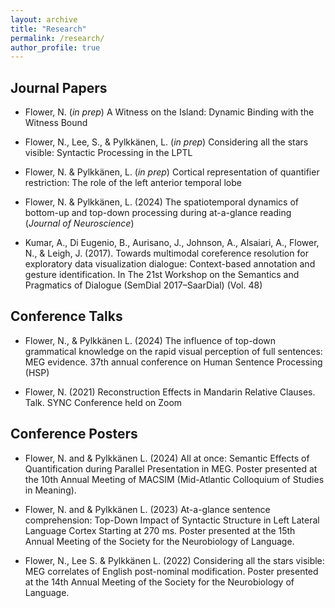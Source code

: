```yaml
---
layout: archive
title: "Research"
permalink: /research/
author_profile: true
---
```


<!-- {% if site.author.googlescholar %}
  <div class="wordwrap">You can also find my articles on <a href="{{site.author.googlescholar}}">my Google Scholar profile</a>.</div>
{% endif %}

{% include base_path %}

{% for post in site.publications reversed %}
  {% include archive-single.html %}
{% endfor %} -->

## Journal Papers

* Flower, N. (*in prep*) A Witness on the Island: Dynamic Binding with the Witness Bound

* Flower, N., Lee, S., & Pylkkänen, L. (*in prep*) Considering all the stars visible: Syntactic Processing in the LPTL

* Flower, N. & Pylkkänen, L. (*in prep*) Cortical representation of quantifier restriction: The role of the left anterior temporal lobe

* Flower, N. & Pylkkänen, L. (2024) The spatiotemporal dynamics of bottom-up and top-down processing during at-a-glance reading (*Journal of Neuroscience*)

* Kumar, A., Di Eugenio, B., Aurisano, J., Johnson, A., Alsaiari, A., Flower, N., & Leigh, J. (2017). Towards multimodal coreference resolution for exploratory data visualization dialogue: Context-based annotation and gesture identification. In The 21st Workshop on the Semantics and Pragmatics of Dialogue (SemDial 2017–SaarDial)
(Vol. 48)


## Conference Talks

* Flower, N., & Pylkkänen L. (2024) The influence of top-down grammatical knowledge on the rapid visual perception of full sentences: MEG evidence. 37th annual conference on Human Sentence Processing (HSP)

* Flower, N. (2021) Reconstruction Effects in Mandarin Relative Clauses. Talk. SYNC Conference held on Zoom

## Conference Posters

* Flower, N. and & Pylkkänen L. (2024) All at once: Semantic Effects of Quantification during Parallel Presentation in MEG. Poster presented at the 10th Annual Meeting of MACSIM (Mid-Atlantic Colloquium of Studies in Meaning).

* Flower, N. and & Pylkkänen L. (2023) At-a-glance sentence comprehension: Top-Down Impact of Syntactic Structure in Left Lateral Language Cortex Starting at 270 ms. Poster presented at the 15th Annual Meeting of the Society for the Neurobiology of Language.

* Flower, N., Lee S. & Pylkkänen L. (2022) Considering all the stars visible: MEG correlates of English post-nominal modification. Poster presented at the 14th Annual Meeting of the Society for the Neurobiology of Language.
